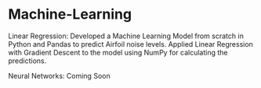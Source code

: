 # Machine-Learning

Linear Regression: Developed a Machine Learning Model from scratch in Python and Pandas to predict Airfoil noise levels. Applied Linear Regression with Gradient Descent to the model using NumPy for calculating the predictions.

Neural Networks: Coming Soon
